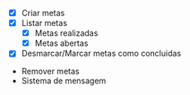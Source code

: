 - [x] Criar metas
- [x] Listar metas
    - [x] Metas realizadas
    - [x] Metas abertas
- [x] Desmarcar/Marcar metas como concluidas
- Remover metas
- Sistema de mensagem